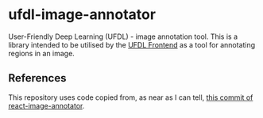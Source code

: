 # ufdl-image-annotator

User-Friendly Deep Learning (UFDL) - image annotation tool. This is a library intended to be utilised by the [UFDL Frontend](https://github.com/michaeliwaikato/ufdl-frontend) as a tool for annotating regions in an image.

## References

This repository uses code copied from, as near as I can tell, [this commit of react-image-annotator](https://github.com/UniversalDataTool/react-image-annotate/commit/d9e5a65b33bb4582f40354bf59f9023a28b1f0ee).
